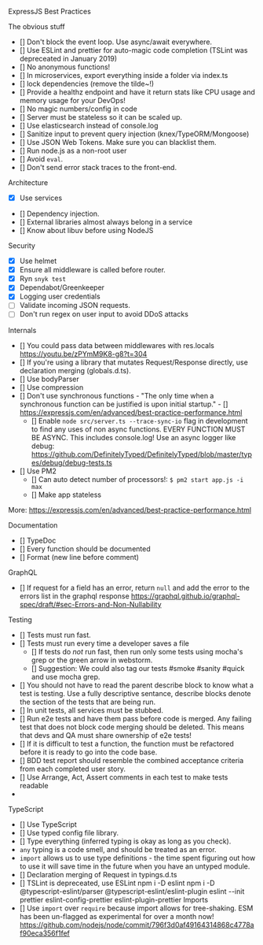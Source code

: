 ExpressJS Best Practices

The obvious stuff
- [] Don't block the event loop. Use async/await everywhere.
- [] Use ESLint and prettier for auto-magic code completion (TSLint was depreceated in January 2019)
- [] No anonymous functions!
- [] In microservices, export everything inside a folder via index.ts
- [] lock dependencies (remove the tilde~!)
- [] Provide a healthz endpoint and have it return stats like CPU usage and memory usage for your DevOps!
- [] No magic numbers/config in code
- [] Server must be stateless so it can be scaled up.
- [] Use elasticsearch instead of console.log
- [] Sanitize input to prevent query injection (knex/TypeORM/Mongoose)
- [] Use JSON Web Tokens. Make sure you can blacklist them.
- [] Run node.js as a non-root user
- [] Avoid `eval`.
- [] Don't send error stack traces to the front-end.


Architecture
- [x] Use services
- [] Dependency injection.
- [] External libraries almost always belong in a service
- [] Know about libuv before using NodeJS

Security
- [x] Use helmet
- [x] Ensure all middleware is called before router.
- [x] Ryn `snyk test`
- [x] Dependabot/Greenkeeper
- [x] Logging user credentials
- [ ] Validate incoming JSON requests.
- [ ] Don't run regex on user input to avoid DDoS attacks

Internals
- [] You could pass data between middlewares with res.locals https://youtu.be/zPYmM9K8-g8?t=304
- [] If you're using a library that mutates Request/Response directly, use declaration merging (globals.d.ts).
- [] Use bodyParser
- [] Use compression
- [] Don't use synchronous functions - "The only time when a synchronous function can be justified is upon initial startup." - [] https://expressjs.com/en/advanced/best-practice-performance.html
  - [] Enable `node src/server.ts --trace-sync-io` flag in development to find any uses of non async functions. EVERY FUNCTION MUST BE ASYNC. This includes console.log! Use an async logger like debug: https://github.com/DefinitelyTyped/DefinitelyTyped/blob/master/types/debug/debug-tests.ts
- [] Use PM2
    - [] Can auto detect number of processors!:
      `$ pm2 start app.js -i max`
    - [] Make app stateless

More: https://expressjs.com/en/advanced/best-practice-performance.html


Documentation
- [] TypeDoc
- [] Every function should be documented
- [] Format (new line before comment)

GraphQL
- [] If request for a field has an error, return `null` and add the error to the errors list in the graphql response https://graphql.github.io/graphql-spec/draft/#sec-Errors-and-Non-Nullability

Testing
- [] Tests must run fast.
- [] Tests must run every time a developer saves a file
    - [] If tests do _not_ run fast, then run only some tests using mocha's grep or the green arrow in webstorm.
    - [] Suggestion: We could also tag our tests #smoke #sanity #quick and use mocha grep.
- [] You should not have to read the parent describe block to know what a test is testing. Use a fully descriptive sentance, describe blocks denote the section of the tests that are being run.
- [] In unit tests, all services must be stubbed.
- [] Run e2e tests and have them pass before code is merged. Any failing test that does not block code merging should be deleted. This means that devs and QA must share ownership of e2e tests!
- [] If it is difficult to test a function, the function must be refactored before it is ready to go into the code base.
- [] BDD test report should resemble the combined acceptance criteria from each completed user story.
- [] Use Arrange, Act, Assert comments in each test to make tests readable
-

TypeScript
- [] Use TypeScript
- [] Use typed config file library.
- [] Type everything (inferred typing is okay as long as you check).
- `any` typing is a code smell, and should be treated as an error.
- `import` allows us to use type definitions - the time spent figuring out how to use it will save time in the future when you have an untyped module.
- [] Declaration merging of Request in typings.d.ts
- [] TSLint is depreceated, use ESLint
  npm i -D eslint
  npm i -D @typescript-eslint/parser @typescript-eslint/eslint-plugin
  eslint --init
  prettier eslint-config-prettier eslint-plugin-prettier
Imports
- [] Use `import` over `require` because import allows for tree-shaking. ESM has been un-flagged as experimental for over a month now! https://github.com/nodejs/node/commit/796f3d0af49164314868c4778af90eca356f1fef
